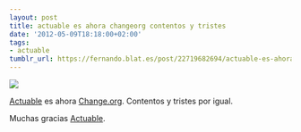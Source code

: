 ```yaml
---
layout: post
title: actuable es ahora changeorg contentos y tristes
date: '2012-05-09T18:18:00+02:00'
tags:
- actuable
tumblr_url: https://fernando.blat.es/post/22719682694/actuable-es-ahora-changeorg-contentos-y-tristes
---
```

 ![](/tumblr_files/tumblr_m3rjym6N0P1qz4y16o1_1280.png)  

[Actuable](http://actuable.es) es ahora [Change.org](http://change.org/es). Contentos y tristes por igual.&nbsp;

Muchas gracias [Actuable](http://actuable.es).
